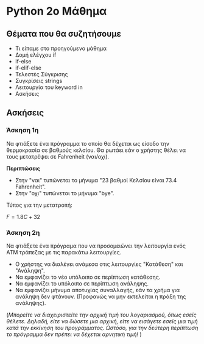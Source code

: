 # Python 2o Μάθημα

## Θέματα που θα συζητήσουμε
- Τι είπαμε στο προηγούμενο μάθημα
- Δομή ελέγχου if
- if-else
- if-elif-else
- Τελεστές Σύγκρισης
- Συγκρίσεις strings
- Λειτουργία του keyword in
- Ασκήσεις

## Ασκήσεις
### Άσκηση 1η
 Να φτιάξετε ένα πρόγραμμα το οποίο θα δέχεται ως είσοδο την θερμοκρασία σε βαθμούς κελσίου. Θα ρωτάει εάν ο χρήστης θέλει να τους μετατρέψει σε Fahrenheit (ναι/οχι).

**Περιπτώσεις**
 - Στην "ναι" τυπώνεται το μήνυμα "23 βαθμοί Κελσίου είναι 73.4 Fahrenheit".
 - Στην "οχι" τυπώνεται το μήνυμα "bye".

  Τύπος για την μετατροπή:

  $F=1.8C+32$

### Άσκηση 2η
Να φτιάξετε ένα πρόγραμα που να προσομειώνει την λειτουργία ενός ATM τράπεζας με τις παρακάτω λειτουργίες.

- Ο χρήστης να διαλέγει ανάμεσα στις λειτουργίες "Κατάθεση" και "Ανάληψη".
- Να εμφανίζει το νέο υπόλοιπο σε περίπτωση κατάθεσης.
- Να εμφανίζει το υπόλοιπο σε περίπτωση ανάληψης.
- Να εμφανίζει μήνυμα αποτυχίας συναλλαγής, εάν τα χρήμα για ανάληψη δεν φτάνουν. (Προφανώς να μην εκτελείται η πράξη της ανάληψης).

(*Μπορείτε να διαχειριστείτε την αρχική τιμή του λογαριασμού, όπως εσείς θέλετε. Δηλαδή, είτε να δώσετε μια αρχική, είτε να εισάγετε εσείς μια τιμή κατά την εκκίνηση του προγράμματος. Ωστόσο, για την δεύτερη περίπτωση το πρόγραμμα δεν πρέπει να δέχεται αρνητική τιμή!* )
